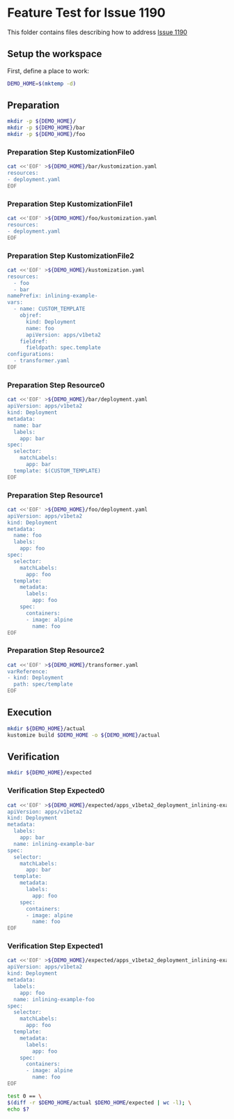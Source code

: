 # Feature Test for Issue 1190


This folder contains files describing how to address [Issue 1190](https://github.com/kubernetes-sigs/kustomize/issues/1190)

## Setup the workspace

First, define a place to work:

<!-- @makeWorkplace @test -->
```bash
DEMO_HOME=$(mktemp -d)
```

## Preparation

<!-- @makeDirectories @test -->
```bash
mkdir -p ${DEMO_HOME}/
mkdir -p ${DEMO_HOME}/bar
mkdir -p ${DEMO_HOME}/foo
```

### Preparation Step KustomizationFile0

<!-- @createKustomizationFile0 @test -->
```bash
cat <<'EOF' >${DEMO_HOME}/bar/kustomization.yaml
resources:
- deployment.yaml
EOF
```


### Preparation Step KustomizationFile1

<!-- @createKustomizationFile1 @test -->
```bash
cat <<'EOF' >${DEMO_HOME}/foo/kustomization.yaml
resources:
- deployment.yaml
EOF
```


### Preparation Step KustomizationFile2

<!-- @createKustomizationFile2 @test -->
```bash
cat <<'EOF' >${DEMO_HOME}/kustomization.yaml
resources:
  - foo
  - bar
namePrefix: inlining-example-
vars:
  - name: CUSTOM_TEMPLATE
    objref:
      kind: Deployment
      name: foo
      apiVersion: apps/v1beta2
    fieldref:
      fieldpath: spec.template
configurations:
  - transformer.yaml
EOF
```


### Preparation Step Resource0

<!-- @createResource0 @test -->
```bash
cat <<'EOF' >${DEMO_HOME}/bar/deployment.yaml
apiVersion: apps/v1beta2
kind: Deployment
metadata:
  name: bar
  labels:
    app: bar
spec:
  selector:
    matchLabels:
      app: bar
  template: $(CUSTOM_TEMPLATE)
EOF
```


### Preparation Step Resource1

<!-- @createResource1 @test -->
```bash
cat <<'EOF' >${DEMO_HOME}/foo/deployment.yaml
apiVersion: apps/v1beta2
kind: Deployment
metadata:
  name: foo
  labels:
    app: foo
spec:
  selector:
    matchLabels:
      app: foo
  template:
    metadata:
      labels:
        app: foo
    spec:
      containers:
      - image: alpine
        name: foo
EOF
```


### Preparation Step Resource2

<!-- @createResource2 @test -->
```bash
cat <<'EOF' >${DEMO_HOME}/transformer.yaml
varReference:
- kind: Deployment
  path: spec/template
EOF
```

## Execution

<!-- @build @test -->
```bash
mkdir ${DEMO_HOME}/actual
kustomize build $DEMO_HOME -o ${DEMO_HOME}/actual
```

## Verification

<!-- @createExpectedDir @test -->
```bash
mkdir ${DEMO_HOME}/expected
```


### Verification Step Expected0

<!-- @createExpected0 @test -->
```bash
cat <<'EOF' >${DEMO_HOME}/expected/apps_v1beta2_deployment_inlining-example-bar.yaml
apiVersion: apps/v1beta2
kind: Deployment
metadata:
  labels:
    app: bar
  name: inlining-example-bar
spec:
  selector:
    matchLabels:
      app: bar
  template:
    metadata:
      labels:
        app: foo
    spec:
      containers:
      - image: alpine
        name: foo
EOF
```


### Verification Step Expected1

<!-- @createExpected1 @test -->
```bash
cat <<'EOF' >${DEMO_HOME}/expected/apps_v1beta2_deployment_inlining-example-foo.yaml
apiVersion: apps/v1beta2
kind: Deployment
metadata:
  labels:
    app: foo
  name: inlining-example-foo
spec:
  selector:
    matchLabels:
      app: foo
  template:
    metadata:
      labels:
        app: foo
    spec:
      containers:
      - image: alpine
        name: foo
EOF
```


<!-- @compareActualToExpected @test -->
```bash
test 0 == \
$(diff -r $DEMO_HOME/actual $DEMO_HOME/expected | wc -l); \
echo $?
```

